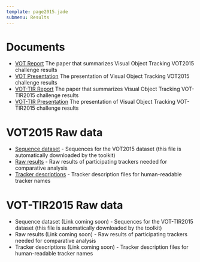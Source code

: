 ```yaml
---
template: page2015.jade
submenu: Results
---
```


# Documents

-   [VOT Report](/vot2015/download/vot_2015_paper.pdf) The paper that summarizes Visual Object Tracking VOT2015 challenge results 
-   [VOT Presentation](/vot2015/download/vot_2015_presentation.pdf) The presentation of Visual Object Tracking VOT2015 challenge results
-   [VOT-TIR Report](/vot2015/download/vot_tir_2015_paper.pdf) The paper that summarizes Visual Object Tracking VOT-TIR2015 challenge results 
-   [VOT-TIR Presentation](/vot2015/download/vot_tir_2015_presentation.pdf) The presentation of Visual Object Tracking VOT-TIR2015 challenge results

# VOT2015 Raw data

-   [Sequence dataset](http://box.vicos.si/vot/vot2015.zip) - Sequences for the VOT2015 dataset (this file is automatically downloaded by the toolkit) 
-   [Raw results](http://box.vicos.si/vot/vot2015_results.zip) - Raw results of participating trackers needed for comparative analysis
-   [Tracker descriptions](http://box.vicos.si/vot/vot2015_trackers.zip) - Tracker description files for human-readable tracker names

# VOT-TIR2015 Raw data

-   Sequence dataset (Link coming soon) - Sequences for the VOT-TIR2015 dataset (this file is automatically downloaded by the toolkit) 
-   Raw results (Link coming soon) - Raw results of participating trackers needed for comparative analysis
-   Tracker descriptions (Link coming soon) - Tracker description files for human-readable tracker names

